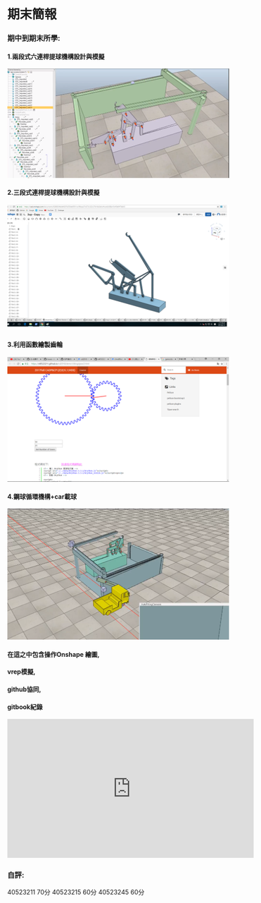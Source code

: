 # 期末簡報



### 期中到期末所學:

#### 1.兩段式六連桿提球機構設計與模擬

![](/assets/6666456564.png)

#### 2.三段式連桿提球機構設計與模擬

![](/assets/14-2.png)

#### 3.利用函數繪製齒輪

![](/assets/gggggg.png)

#### 4.鋼球循環機構+car載球

![](/assets/54612364532.png)

#### 在這之中包含操作Onshape 繪圖,

#### vrep模擬,

#### github協同,

#### gitbook紀錄



<iframe width="560" height="315" src="https://www.youtube.com/embed/Lf_h9fQzDdM" frameborder="0" allow="autoplay; encrypted-media" allowfullscreen></iframe>

### 自評:
40523211  70分
40523215  60分
40523245  60分



